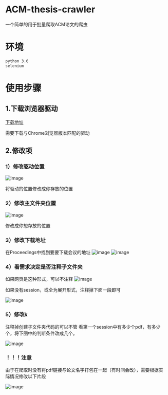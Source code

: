 # ACM-thesis-crawler
一个简单的用于批量爬取ACM论文的爬虫
# 环境
```bash
python 3.6
selenium
```
# 使用步骤
## 1.下载浏览器驱动
[下载地址](http://chromedriver.storage.googleapis.com/index.html)

需要下载与Chrome浏览器版本匹配的驱动
## 2.修改项
### 1）修改驱动位置
![image](https://user-images.githubusercontent.com/86061264/170816770-f2bd42a8-bf84-4462-9f53-669933d12738.png)

将驱动的位置修改成你存放的位置
### 2）修改主文件夹位置
![image](https://user-images.githubusercontent.com/86061264/170816835-e8d60cf4-a26b-442b-b443-b878bb0f9566.png)

修改成你想存放的位置
### 3）修改下载地址
在Proceedings中找到要要下载会议的地址
![image](https://user-images.githubusercontent.com/86061264/170817026-29052306-0abf-4068-91bb-ad143b80b002.png)
![image](https://user-images.githubusercontent.com/86061264/170817036-f3099a85-6200-48f2-9d67-b6d76688722c.png)
### 4）看需求决定是否注释子文件夹
如果网页是这种形式，可以不注释
![image](https://user-images.githubusercontent.com/86061264/170817182-b26b154c-fe82-4d00-a90c-0548ac8f478f.png)

如果没有session，或全为展开形式，注释掉下面一段即可

![image](https://user-images.githubusercontent.com/86061264/170817074-ca04db0d-974b-4621-b07c-2bd02777677c.png)
### 5）修改k
注释掉创建子文件夹代码的可以不管
看第一个session中有多少个pdf，有多少个，将下图中的判断条件改成几个。

![image](https://user-images.githubusercontent.com/86061264/170817524-12f810ee-8bee-418f-81c3-b38951b67d2d.png)

### ！！！注意
由于在爬取时没有将pdf链接与论文名字打包在一起（有时间会改），需要根据实际情况修改以下片段

![image](https://user-images.githubusercontent.com/86061264/170817657-7908e6eb-18fe-430e-a8a0-9cd8abfc17ef.png)
